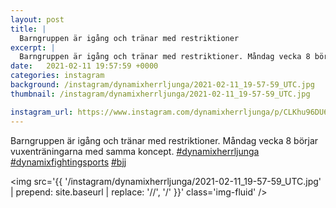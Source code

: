 ```yaml
---
layout: post
title: |
  Barngruppen är igång och tränar med restriktioner
excerpt: |
  Barngruppen är igång och tränar med restriktioner. Måndag vecka 8 börjar vuxenträningarna med samma koncept.   
date:   2021-02-11 19:57:59 +0000
categories: instagram
background: /instagram/dynamixherrljunga/2021-02-11_19-57-59_UTC.jpg
thumbnail: /instagram/dynamixherrljunga/2021-02-11_19-57-59_UTC.jpg

instagram_url: https://www.instagram.com/dynamixherrljunga/p/CLKhu96DU6e
---
```

Barngruppen är igång och tränar med restriktioner. Måndag vecka 8 börjar vuxenträningarna med samma koncept. [#dynamixherrljunga](https://www.instagram.com/explore/tags/dynamixherrljunga/) [#dynamixfightingsports](https://www.instagram.com/explore/tags/dynamixfightingsports/) [#bjj](https://www.instagram.com/explore/tags/bjj/)



<img src='{{ '/instagram/dynamixherrljunga/2021-02-11_19-57-59_UTC.jpg' | prepend: site.baseurl | replace: '//', '/' }}' class='img-fluid' />
